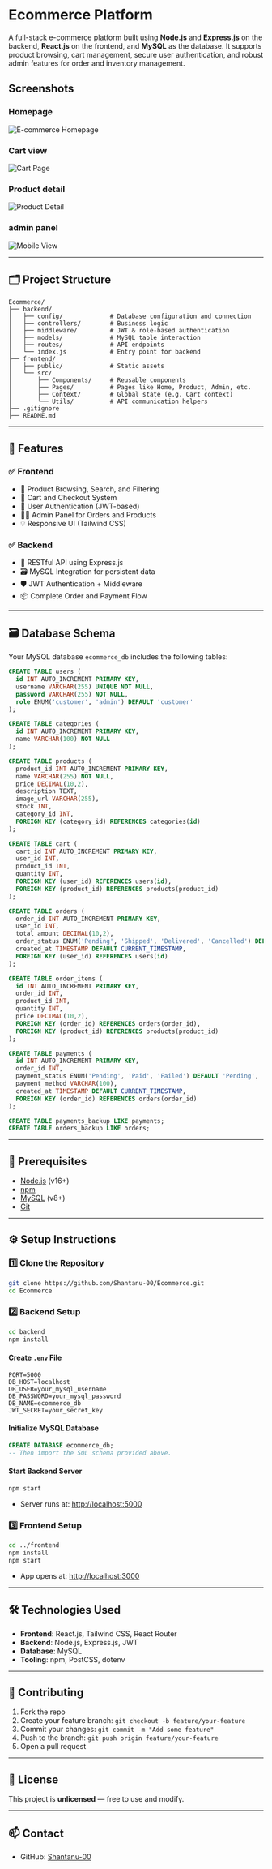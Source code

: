 # Ecommerce Platform

A full-stack e-commerce platform built using **Node.js** and **Express.js** on the backend, **React.js** on the frontend, and **MySQL** as the database. It supports product browsing, cart management, secure user authentication, and robust admin features for order and inventory management.

## Screenshots

### Homepage
![E-commerce Homepage](./images/hero.png)

### Cart view
![Cart Page](./images/cart.png)

### Product detail
![Product Detail](./images/product-page.png)

### admin panel
![Mobile View](./images/admin-dashboard.png)


---

## 🗂 Project Structure

```
Ecommerce/
├── backend/
│   ├── config/             # Database configuration and connection
│   ├── controllers/        # Business logic
│   ├── middleware/         # JWT & role-based authentication
│   ├── models/             # MySQL table interaction
│   ├── routes/             # API endpoints
│   └── index.js            # Entry point for backend
├── frontend/
│   ├── public/             # Static assets
│   └── src/
│       ├── Components/     # Reusable components
│       ├── Pages/          # Pages like Home, Product, Admin, etc.
│       ├── Context/        # Global state (e.g. Cart context)
│       └── Utils/          # API communication helpers
├── .gitignore
├── README.md
```

---

## 🚀 Features

### ✅ Frontend
- 🛒 Product Browsing, Search, and Filtering
- 🧾 Cart and Checkout System
- 🔐 User Authentication (JWT-based)
- 🧑‍💻 Admin Panel for Orders and Products
- 💡 Responsive UI (Tailwind CSS)

### ✅ Backend
- 🔧 RESTful API using Express.js
- 🗃 MySQL Integration for persistent data
- 🛡 JWT Authentication + Middleware
- 📦 Complete Order and Payment Flow

---

## 🗃 Database Schema

Your MySQL database `ecommerce_db` includes the following tables:

```sql
CREATE TABLE users (
  id INT AUTO_INCREMENT PRIMARY KEY,
  username VARCHAR(255) UNIQUE NOT NULL,
  password VARCHAR(255) NOT NULL,
  role ENUM('customer', 'admin') DEFAULT 'customer'
);

CREATE TABLE categories (
  id INT AUTO_INCREMENT PRIMARY KEY,
  name VARCHAR(100) NOT NULL
);

CREATE TABLE products (
  product_id INT AUTO_INCREMENT PRIMARY KEY,
  name VARCHAR(255) NOT NULL,
  price DECIMAL(10,2),
  description TEXT,
  image_url VARCHAR(255),
  stock INT,
  category_id INT,
  FOREIGN KEY (category_id) REFERENCES categories(id)
);

CREATE TABLE cart (
  cart_id INT AUTO_INCREMENT PRIMARY KEY,
  user_id INT,
  product_id INT,
  quantity INT,
  FOREIGN KEY (user_id) REFERENCES users(id),
  FOREIGN KEY (product_id) REFERENCES products(product_id)
);

CREATE TABLE orders (
  order_id INT AUTO_INCREMENT PRIMARY KEY,
  user_id INT,
  total_amount DECIMAL(10,2),
  order_status ENUM('Pending', 'Shipped', 'Delivered', 'Cancelled') DEFAULT 'Pending',
  created_at TIMESTAMP DEFAULT CURRENT_TIMESTAMP,
  FOREIGN KEY (user_id) REFERENCES users(id)
);

CREATE TABLE order_items (
  id INT AUTO_INCREMENT PRIMARY KEY,
  order_id INT,
  product_id INT,
  quantity INT,
  price DECIMAL(10,2),
  FOREIGN KEY (order_id) REFERENCES orders(order_id),
  FOREIGN KEY (product_id) REFERENCES products(product_id)
);

CREATE TABLE payments (
  id INT AUTO_INCREMENT PRIMARY KEY,
  order_id INT,
  payment_status ENUM('Pending', 'Paid', 'Failed') DEFAULT 'Pending',
  payment_method VARCHAR(100),
  created_at TIMESTAMP DEFAULT CURRENT_TIMESTAMP,
  FOREIGN KEY (order_id) REFERENCES orders(order_id)
);

CREATE TABLE payments_backup LIKE payments;
CREATE TABLE orders_backup LIKE orders;
```

---

## 🧰 Prerequisites

- [Node.js](https://nodejs.org/) (v16+)
- [npm](https://www.npmjs.com/)
- [MySQL](https://www.mysql.com/) (v8+)
- [Git](https://git-scm.com/)

---

## ⚙️ Setup Instructions

### 1️⃣ Clone the Repository

```bash
git clone https://github.com/Shantanu-00/Ecommerce.git
cd Ecommerce
```

### 2️⃣ Backend Setup

```bash
cd backend
npm install
```

#### Create `.env` File

```env
PORT=5000
DB_HOST=localhost
DB_USER=your_mysql_username
DB_PASSWORD=your_mysql_password
DB_NAME=ecommerce_db
JWT_SECRET=your_secret_key
```

#### Initialize MySQL Database

```sql
CREATE DATABASE ecommerce_db;
-- Then import the SQL schema provided above.
```

#### Start Backend Server

```bash
npm start
```
- Server runs at: [http://localhost:5000](http://localhost:5000)

### 3️⃣ Frontend Setup

```bash
cd ../frontend
npm install
npm start
```
- App opens at: [http://localhost:3000](http://localhost:3000)

---

## 🛠 Technologies Used

- **Frontend**: React.js, Tailwind CSS, React Router
- **Backend**: Node.js, Express.js, JWT
- **Database**: MySQL
- **Tooling**: npm, PostCSS, dotenv

---

## 🤝 Contributing

1. Fork the repo
2. Create your feature branch: `git checkout -b feature/your-feature`
3. Commit your changes: `git commit -m "Add some feature"`
4. Push to the branch: `git push origin feature/your-feature`
5. Open a pull request

---

## 📄 License

This project is **unlicensed** — free to use and modify.

---

## 📫 Contact

- GitHub: [Shantanu-00](https://github.com/Shantanu-00)
